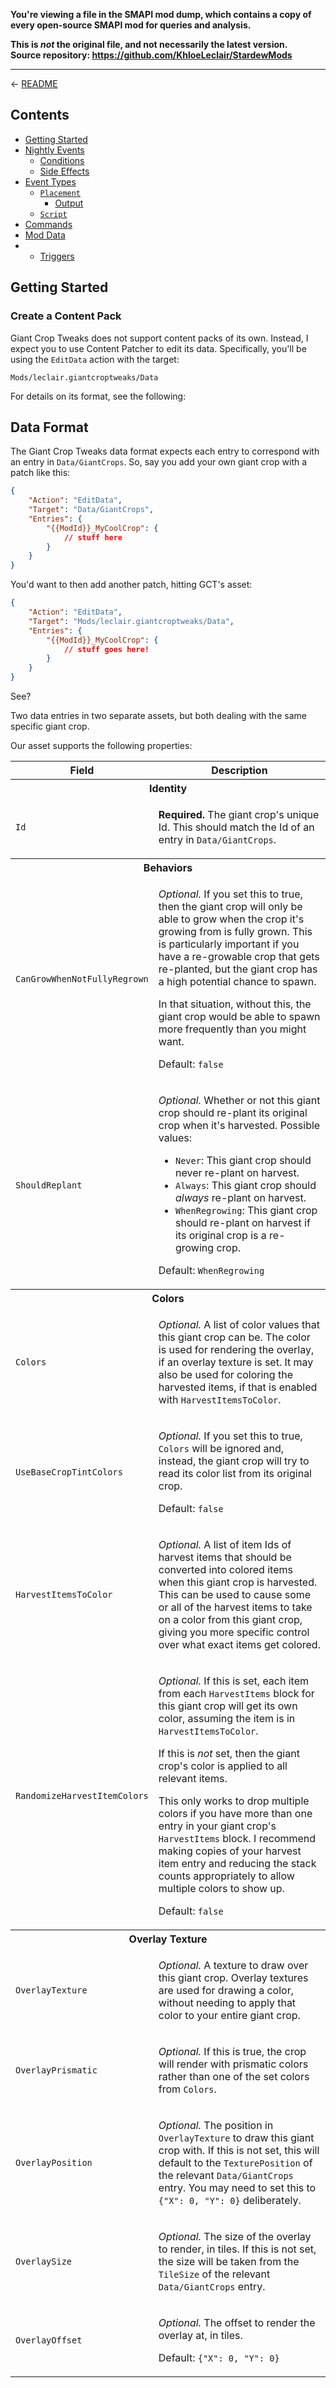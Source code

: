 **You're viewing a file in the SMAPI mod dump, which contains a copy of every open-source SMAPI mod
for queries and analysis.**

**This is _not_ the original file, and not necessarily the latest version.**  
**Source repository: https://github.com/KhloeLeclair/StardewMods**

----

← [README](README.md)

## Contents

* [Getting Started](#getting-started)
* [Nightly Events](#nightly-events)
  * [Conditions](#conditions)
  * [Side Effects](#side-effects)
* [Event Types](#event-types)
  * [`Placement`](#placement)
	* [Output](#output)
  * [`Script`](#script)
* [Commands](#commands)
* [Mod Data](#mod-data)
* * [Triggers](#triggers)


## Getting Started

### Create a Content Pack

Giant Crop Tweaks does not support content packs of its own. Instead, I
expect you to use Content Patcher to edit its data. Specifically, you'll
be using the `EditData` action with the target:
```
Mods/leclair.giantcroptweaks/Data
```

For details on its format, see the following:

## Data Format

The Giant Crop Tweaks data format expects each entry to correspond
with an entry in `Data/GiantCrops`. So, say you add your own giant
crop with a patch like this:
```json
{
	"Action": "EditData",
	"Target": "Data/GiantCrops",
	"Entries": {
		"{{ModId}}_MyCoolCrop": {
			// stuff here
		}
	}
}
```

You'd want to then add another patch, hitting GCT's asset:
```json
{
	"Action": "EditData",
	"Target": "Mods/leclair.giantcroptweaks/Data",
	"Entries": {
		"{{ModId}}_MyCoolCrop": {
			// stuff goes here!
		}
	}
}
```

See?

Two data entries in two separate assets, but both dealing with
the same specific giant crop.

Our asset supports the following properties:

<table>
<tr>
<th>Field</th>
<th>Description</th>
</tr>
<tr><th colspan=2>Identity</th></tr>
<tr>
<td><code>Id</code></td>
<td>

**Required.** The giant crop's unique Id. This should match the Id
of an entry in `Data/GiantCrops`.

</td>
</tr>
<tr><th colspan=2>Behaviors</th></tr>
<tr>
<td><code>CanGrowWhenNotFullyRegrown</code></td>
<td>

*Optional.* If you set this to true, then the giant crop will only
be able to grow when the crop it's growing from is fully grown. This
is particularly important if you have a re-growable crop that gets
re-planted, but the giant crop has a high potential chance to spawn.

In that situation, without this, the giant crop would be able to
spawn more frequently than you might want.

Default: `false`

</td>
</tr>
<tr>
<td><code>ShouldReplant</code></td>
<td>

*Optional.* Whether or not this giant crop should re-plant its original
crop when it's harvested. Possible values:

* `Never`: This giant crop should never re-plant on harvest.
* `Always`: This giant crop should *always* re-plant on harvest.
* `WhenRegrowing`: This giant crop should re-plant on harvest if its
  original crop is a re-growing crop.

Default: `WhenRegrowing`

</td>
</tr>
<tr><th colspan=2>Colors</th></tr>
<tr>
<td><code>Colors</code></td>
<td>

*Optional.* A list of color values that this giant crop can be. The color
is used for rendering the overlay, if an overlay texture is set. It may
also be used for coloring the harvested items, if that is enabled with
`HarvestItemsToColor`.

</td>
</tr>
<tr>
<td><code>UseBaseCropTintColors</code></td>
<td>

*Optional.* If you set this to true, `Colors` will be ignored and,
instead, the giant crop will try to read its color list from its
original crop.

Default: `false`

</td>
</tr>
<tr>
<td><code>HarvestItemsToColor</code></td>
<td>

*Optional.* A list of item Ids of harvest items that should be converted
into colored items when this giant crop is harvested. This can be used
to cause some or all of the harvest items to take on a color from this
giant crop, giving you more specific control over what exact items
get colored.

</td>
</tr>
<tr>
<td><code>RandomizeHarvestItemColors</code></td>
<td>

*Optional.* If this is set, each item from each `HarvestItems` block for
this giant crop will get its own color, assuming the item is in
`HarvestItemsToColor`.

If this is *not* set, then the giant crop's color is applied to all
relevant items.

This only works to drop multiple colors if you have more than one entry
in your giant crop's `HarvestItems` block. I recommend making copies
of your harvest item entry and reducing the stack counts appropriately
to allow multiple colors to show up.

Default: `false`

</td>
</tr>
<tr><th colspan=2>Overlay Texture</th></tr>
<tr>
<td><code>OverlayTexture</code></td>
<td>

*Optional.* A texture to draw over this giant crop. Overlay textures
are used for drawing a color, without needing to apply that color to
your entire giant crop.

</td>
</tr>
<tr>
<td><code>OverlayPrismatic</code></td>
<td>

*Optional.* If this is true, the crop will render with prismatic
colors rather than one of the set colors from `Colors`.

</td>
</tr>
<tr>
<td><code>OverlayPosition</code></td>
<td>

*Optional.* The position in `OverlayTexture` to draw this giant
crop with. If this is not set, this will default to the
`TexturePosition` of the relevant `Data/GiantCrops` entry. You
may need to set this to `{"X": 0, "Y": 0}` deliberately.

</td>
</tr>
<tr>
<td><code>OverlaySize</code></td>
<td>

*Optional.* The size of the overlay to render, in tiles. If this
is not set, the size will be taken from the `TileSize` of the
relevant `Data/GiantCrops` entry.

</td>
</tr>
<tr>
<td><code>OverlayOffset</code></td>
<td>

*Optional.* The offset to render the overlay at, in tiles.

Default: `{"X": 0, "Y": 0}`

</td>
</tr>
</table>
